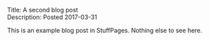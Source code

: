 Title: A second blog post                                                      
Description: Posted 2017-03-31                                                 
                                                                               
This is an example blog post in StuffPages. Nothing else to see here.                                                         

